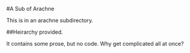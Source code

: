 #A Sub of Arachne

This is in an arachne subdirectory.

##Heirarchy provided.

It contains some prose, but no code. Why get complicated all at once?
